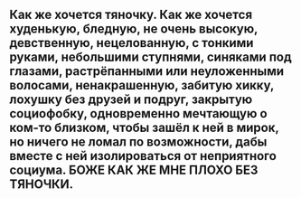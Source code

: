 ## Как же хочется тяночку. Как же хочется худенькую, бледную, не очень высокую, девственную, нецелованную, с тонкими руками, небольшими ступнями, синяками под глазами, растрёпанными или неуложенными волосами, ненакрашенную, забитую хикку, лохушку без друзей и подруг, закрытую социофобку, одновременно мечтающую о ком-то близком, чтобы зашёл к ней в мирок, но ничего не ломал по возможности, дабы вместе с ней изолироваться от неприятного социума. БОЖЕ КАК ЖЕ МНЕ ПЛОХО БЕЗ ТЯНОЧКИ.

